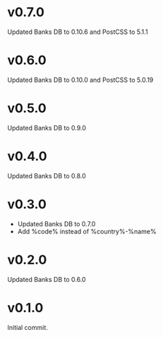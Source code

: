 # v0.7.0
Updated Banks DB to 0.10.6 and PostCSS to 5.1.1

# v0.6.0
Updated Banks DB to 0.10.0 and PostCSS to 5.0.19

# v0.5.0
Updated Banks DB to 0.9.0

# v0.4.0
Updated Banks DB to 0.8.0

# v0.3.0
* Updated Banks DB to 0.7.0
* Add %code% instead of %country%-%name%

# v0.2.0
Updated Banks DB to 0.6.0

# v0.1.0
Initial commit.
